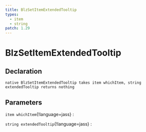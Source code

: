 ```yaml
---
title: BlzSetItemExtendedTooltip
types:
  - item
  - string
patch: 1.29
---
```


# BlzSetItemExtendedTooltip

## Declaration

```jass
native BlzSetItemExtendedTooltip takes item whichItem, string extendedTooltip returns nothing
```

## Parameters
`item whichItem`{!language=jass}
: 

`string extendedTooltip`{!language=jass}
: 
